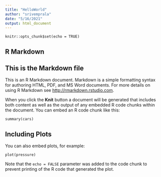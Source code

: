```yaml
---
title: "HelloWorld"
author: "srivemprala"
date: "5/16/2021"
output: html_document
---
```


```{r setup, include=FALSE}
knitr::opts_chunk$set(echo = TRUE)
```

## R Markdown
## This is the Markdown file     
This is an R Markdown document. Markdown is a simple formatting syntax for authoring HTML, PDF, and MS Word documents. For more details on using R Markdown see <http://rmarkdown.rstudio.com>.

When you click the **Knit** button a document will be generated that includes both content as well as the output of any embedded R code chunks within the document. You can embed an R code chunk like this:

```{r cars}
summary(cars)
```

## Including Plots

You can also embed plots, for example:

```{r pressure, echo=FALSE}
plot(pressure)
```

Note that the `echo = FALSE` parameter was added to the code chunk to prevent printing of the R code that generated the plot.
